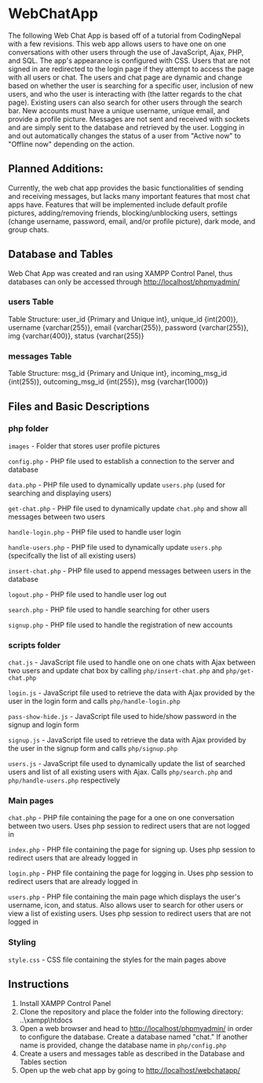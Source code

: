 # WebChatApp
The following Web Chat App is based off of a tutorial from CodingNepal with a few revisions. This web app allows users to have one on one conversations with other users through the use of JavaScript, Ajax, PHP, and SQL. The app's appearance is configured with CSS. Users that are not signed in are redirected to the login page if they attempt to access the page with all users or chat. The users and chat page are dynamic and change based on whether the user is searching for a specific user, inclusion of new users, and who the user is interacting with (the latter regards to the chat page). Existing users can also search for other users through the search bar. New accounts must have a unique username, unique email, and provide a profile picture. Messages are not sent and received with sockets and are simply sent to the database and retrieved by the user. Logging in and out automatically changes the status of a user from "Active now" to "Offline now" depending on the action.

## Planned Additions:
Currently, the web chat app provides the basic functionalities of sending and receiving messages, but lacks many important features that most chat apps have. Features that will be implemented include default profile pictures, adding/removing friends, blocking/unblocking users, settings (change username, password, email, and/or profile picture), dark mode, and group chats.

## Database and Tables
Web Chat App was created and ran using XAMPP Control Panel, thus databases can only be accessed through [http://localhost/phpmyadmin/](http://localhost/phpmyadmin/ "Link to phpmyadmin if XAMPP Control Panel is installed")

### users Table
Table Structure: user_id {Primary and Unique int}, unique_id {int(200)}, username {varchar(255)}, email {varchar(255)}, password {varchar(255)}, img {varchar(400)}, status {varchar(255)}

### messages Table
Table Structure: msg_id {Primary and Unique int}, incoming_msg_id {int(255)}, outcoming_msg_id {int(255)}, msg {varchar(1000)}

## Files and Basic Descriptions

### php folder
`images` - Folder that stores user profile pictures

`config.php` - PHP file used to establish a connection to the server and database

`data.php` - PHP file used to dynamically update `users.php` (used for searching and displaying users)

`get-chat.php` - PHP file used to dynamically update `chat.php` and show all messages between two users

`handle-login.php` - PHP file used to handle user login

`handle-users.php` - PHP file used to dynamically update `users.php` (specifcally the list of all existing users)

`insert-chat.php` - PHP file used to append messages between users in the database

`logout.php` - PHP file used to handle user log out

`search.php` - PHP file used to handle searching for other users

`signup.php` - PHP file used to handle the registration of new accounts

### scripts folder
`chat.js` - JavaScript file used to handle one on one chats with Ajax between two users and update chat box by calling `php/insert-chat.php` and `php/get-chat.php`

`login.js` - JavaScript file used to retrieve the data with Ajax provided by the user in the login form and calls `php/handle-login.php`

`pass-show-hide.js` - JavaScript file used to hide/show password in the signup and login form

`signup.js` - JavaScript file used to retrieve the data with Ajax provided by the user in the signup form and calls `php/signup.php`

`users.js` - JavaScript file used to dynamically update the list of searched users and list of all existing users with Ajax. Calls `php/search.php` and `php/handle-users.php` respectively

### Main pages
`chat.php` - PHP file containing the page for a one on one conversation between two users. Uses php session to redirect users that are not logged in

`index.php` - PHP file containing the page for signing up. Uses php session to redirect users that are already logged in

`login.php` - PHP file containing the page for logging in. Uses php session to redirect users that are already logged in

`users.php` - PHP file containing the main page which displays the user's username, icon, and status. Also allows user to search for other users or view a list of existing users. Uses php session to redirect users that are not logged in

### Styling
`style.css` - CSS file containing the styles for the main pages above

## Instructions
1. Install XAMPP Control Panel
2. Clone the repository and place the folder into the following directory: ..\xampp\htdocs
3. Open a web browser and head to [http://localhost/phpmyadmin/](http://localhost/phpmyadmin/ "Link to phpmyadmin if XAMPP Control Panel is installed")  in order to configure the database. Create a database named "chat." If another name is provided, change the database name in `php/config.php`
4. Create a users and messages table as described in the Database and Tables section
5. Open up the web chat app by going to [http://localhost/webchatapp/](http://localhost/webchatapp/ "Link to open Web Chat App if XAMPP Control Panel is installed")
